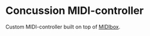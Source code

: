 Concussion MIDI-controller
==========================

Custom MIDI-controller built on top of [MIDIbox](http://wiki.midibox.org). 
